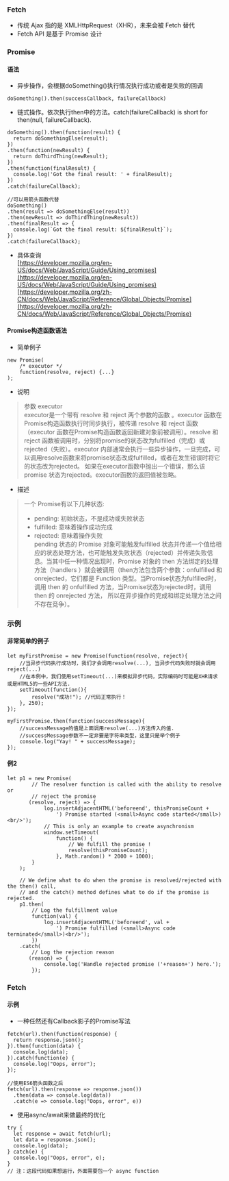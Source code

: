 ### Fetch
* 传统 Ajax 指的是 XMLHttpRequest（XHR），未来会被 Fetch 替代
*  Fetch API 是基于 Promise 设计

### Promise
#### 语法
* 异步操作，会根据doSomething()执行情况执行成功或者是失败的回调
```
doSomething().then(successCallback, failureCallback)
```
* 链式操作。依次执行then中的方法。catch(failureCallback) is short for then(null, failureCallback). 
```
doSomething().then(function(result) {
  return doSomethingElse(result);
})
.then(function(newResult) {
  return doThirdThing(newResult);
})
.then(function(finalResult) {
  console.log('Got the final result: ' + finalResult);
})
.catch(failureCallback);

//可以用箭头函数代替
doSomething()
.then(result => doSomethingElse(result))
.then(newResult => doThirdThing(newResult))
.then(finalResult => {
  console.log(`Got the final result: ${finalResult}`);
})
.catch(failureCallback);
```

* 具体查询  
[https://developer.mozilla.org/en-US/docs/Web/JavaScript/Guide/Using_promises](https://developer.mozilla.org/en-US/docs/Web/JavaScript/Guide/Using_promises)  
[https://developer.mozilla.org/zh-CN/docs/Web/JavaScript/Reference/Global_Objects/Promise](https://developer.mozilla.org/zh-CN/docs/Web/JavaScript/Reference/Global_Objects/Promise)


#### Promise构造函数语法
* 简单例子
```
new Promise(
    /* executor */
    function(resolve, reject) {...}
);
```
* 说明
> 参数 executor  
executor是一个带有 resolve 和 reject 两个参数的函数 。executor 函数在Promise构造函数执行时同步执行，被传递 resolve 和 reject 函数（executor 函数在Promise构造函数返回新建对象前被调用）。resolve 和 reject 函数被调用时，分别将promise的状态改为fulfilled（完成）或rejected（失败）。executor 内部通常会执行一些异步操作，一旦完成，可以调用resolve函数来将promise状态改成fulfilled，或者在发生错误时将它的状态改为rejected。
如果在executor函数中抛出一个错误，那么该promise 状态为rejected。executor函数的返回值被忽略。

* 描述
> 一个 Promise有以下几种状态:  
>* pending: 初始状态，不是成功或失败状态  
>* fulfilled: 意味着操作成功完成  
>* rejected: 意味着操作失败  
pending 状态的 Promise 对象可能触发fulfilled 状态并传递一个值给相应的状态处理方法，也可能触发失败状态（rejected）并传递失败信息。当其中任一种情况出现时，Promise 对象的 then 方法绑定的处理方法（handlers ）就会被调用（then方法包含两个参数：onfulfilled 和 onrejected，它们都是 Function 类型。当Promise状态为fulfilled时，调用 then 的 onfulfilled 方法，当Promise状态为rejected时，调用 then 的 onrejected 方法， 所以在异步操作的完成和绑定处理方法之间不存在竞争）。


### 示例
#### 非常简单的例子
```
let myFirstPromise = new Promise(function(resolve, reject){
    //当异步代码执行成功时，我们才会调用resolve(...), 当异步代码失败时就会调用reject(...)
    //在本例中，我们使用setTimeout(...)来模拟异步代码，实际编码时可能是XHR请求或是HTML5的一些API方法.
    setTimeout(function(){
        resolve("成功!"); //代码正常执行！
    }, 250);
});

myFirstPromise.then(function(successMessage){
    //successMessage的值是上面调用resolve(...)方法传入的值.
    //successMessage参数不一定非要是字符串类型，这里只是举个例子
    console.log("Yay! " + successMessage);
});
```

#### 例2
```
let p1 = new Promise(
        // The resolver function is called with the ability to resolve or
        // reject the promise
       (resolve, reject) => {
            log.insertAdjacentHTML('beforeend', thisPromiseCount +
                ') Promise started (<small>Async code started</small>)<br/>');
            // This is only an example to create asynchronism
            window.setTimeout(
                function() {
                    // We fulfill the promise !
                    resolve(thisPromiseCount);
                }, Math.random() * 2000 + 1000);
        }
    );

    // We define what to do when the promise is resolved/rejected with the then() call,
    // and the catch() method defines what to do if the promise is rejected.
    p1.then(
        // Log the fulfillment value
        function(val) {
            log.insertAdjacentHTML('beforeend', val +
                ') Promise fulfilled (<small>Async code terminated</small>)<br/>');
        })
    .catch(
        // Log the rejection reason
       (reason) => {
            console.log('Handle rejected promise ('+reason+') here.');
        });
```

### Fetch

#### 示例
* 一种任然还有Callback影子的Promise写法
```
fetch(url).then(function(response) {
  return response.json();
}).then(function(data) {
  console.log(data);
}).catch(function(e) {
  console.log("Oops, error");
});

//使用ES6箭头函数之后
fetch(url).then(response => response.json())
  .then(data => console.log(data))
  .catch(e => console.log("Oops, error", e))
```

* 使用async/await来做最终的优化
```
try {
  let response = await fetch(url);
  let data = response.json();
  console.log(data);
} catch(e) {
  console.log("Oops, error", e);
}
// 注：这段代码如果想运行，外面需要包一个 async function
```